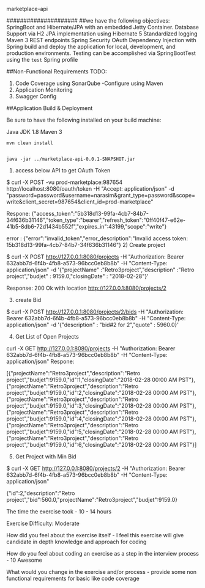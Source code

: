 marketplace-api

#####################
##we have the following objectives:
SpringBoot and Hibernate/JPA with an embedded Jetty Container.
Database Support via H2
JPA implementation using Hibernate 5
Standardized logging
Maven 3
REST endpoints
Spring Security OAuth
Dependency Injection with Spring
build and deploy the application for local, development, and production environments.
Testing can be accomplished via SpringBootTest using the `test` Spring profile



##Non-Functional Requirements
TODO:
1) Code Coverage using SonarQube -Configure using Maven
2) Application Monitoring
3) Swagger Config

##Application Build & Deployment

Be sure to have the following installed on your build machine:

Java JDK 1.8
Maven 3

```
mvn clean install

```

```

java -jar ../marketplace-api-0.0.1-SNAPSHOT.jar
```

1) access below API to get OAuth Token

$ curl -X POST -vu prod-marketplace:987654 http://localhost:8080/oauth/token -H "Accept: application/json" -d "password=password&username=narasim&grant_type=password&scope=write&client_secret=987654&client_id=prod-marketplace"

Respone:
{"access_token":"5b318d13-99fa-4cb7-84b7-34f636b31146","token_type":"bearer","refresh_token":"0ff40f47-e62e-41b5-8db6-72d1434b552f","expires_in":43199,"scope":"write"}

error :  {"error":"invalid_token","error_description":"Invalid access token: 15b318d13-99fa-4cb7-84b7-34f636b31146"}
2) Create project

$ curl -X POST http://127.0.0.1:8080/projects -H "Authorization: Bearer 632abb7d-6f4b-4fb8-a573-96bcc0eb8b8b" -H "Content-Type: application/json" -d '{"projectName" :"Retro3project","description" :"Retro project","budjet" : 9159.0,"closingDate" : "2018-02-28"}'

Response: 200 Ok with location http://127.0.0.1:8080/projects/2

3) create Bid

$ curl -X POST http://127.0.0.1:8080/projects/2/bids -H "Authorization: Bearer 632abb7d-6f4b-4fb8-a573-96bcc0eb8b8b" -H "Content-Type: application/json" -d '{"description" : "bid#2 for 2","quote" : 5960.0}'

4) Get List of Open Projects


curl -X GET http://127.0.0.1:8080/projects -H "Authorization: Bearer 632abb7d-6f4b-4fb8-a573-96bcc0eb8b8b" -H "Content-Type: application/json"
Respone:

[{"projectName":"Retro3project","description":"Retro project","budjet":9159.0,"id":1,"closingDate":"2018-02-28 00:00 AM PST"},{"projectName":"Retro3project","description":"Retro project","budjet":9159.0,"id":2,"closingDate":"2018-02-28 00:00 AM PST"},{"projectName":"Retro3project","description":"Retro project","budjet":9159.0,"id":3,"closingDate":"2018-02-28 00:00 AM PST"},{"projectName":"Retro3project","description":"Retro project","budjet":9159.0,"id":4,"closingDate":"2018-02-28 00:00 AM PST"},{"projectName":"Retro3project","description":"Retro project","budjet":9159.0,"id":5,"closingDate":"2018-02-28 00:00 AM PST"},{"projectName":"Retro3project","description":"Retro project","budjet":9159.0,"id":6,"closingDate":"2018-02-28 00:00 AM PST"}]

5) Get Project with Min Bid

$ curl -X GET http://127.0.0.1:8080/projects/2 -H "Authorization: Bearer 632abb7d-6f4b-4fb8-a573-96bcc0eb8b8b" -H "Content-Type: application/json"

{"id":2,"description":"Retro project","bid":560.0,"projectName":"Retro3project","budjet":9159.0}



The time the exercise took - 10 - 14 hours

Exercise Difficulty:  Moderate

How did you feel about the exercise itself - I feel this exercise will give candidate in depth knowledge and approach for coding

How do you feel about coding an exercise as a step in the interview process  - 10 Awesome

What would you change in the exercise and/or process - provide some non functional requirements for basic like code coverage 
 